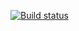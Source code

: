 [![Build status](https://ci.appveyor.com/api/projects/status/qgc8je0kcgflepnh?svg=true)](https://ci.appveyor.com/project/Siumbel13/pattern-project)
